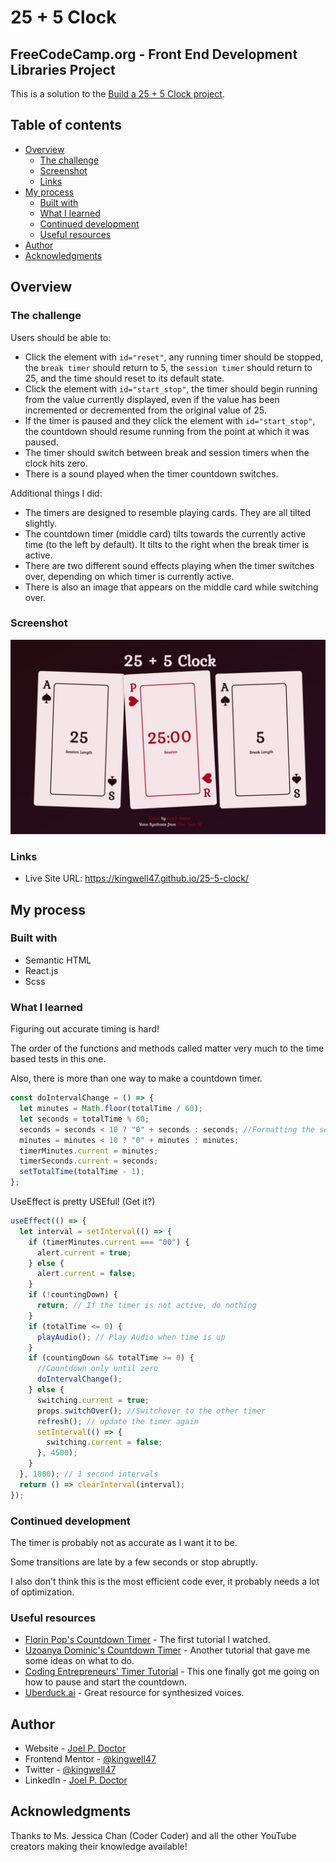 # 25 + 5 Clock

## FreeCodeCamp.org - Front End Development Libraries Project

This is a solution to the [Build a 25 + 5 Clock project](https://www.freecodecamp.org/learn/front-end-development-libraries/front-end-development-libraries-projects/build-a-25--5-clock).

## Table of contents

- [Overview](#overview)
  - [The challenge](#the-challenge)
  - [Screenshot](#screenshot)
  - [Links](#links)
- [My process](#my-process)
  - [Built with](#built-with)
  - [What I learned](#what-i-learned)
  - [Continued development](#continued-development)
  - [Useful resources](#useful-resources)
- [Author](#author)
- [Acknowledgments](#acknowledgments)

## Overview

### The challenge

Users should be able to:

- Click the element with `id="reset"`, any running timer should be stopped, the `break timer` should return to 5, the `session timer` should return to 25, and the time should reset to its default state.
- Click the element with `id="start_stop"`, the timer should begin running from the value currently displayed, even if the value has been incremented or decremented from the original value of 25.
- If the timer is paused and they click the element with `id="start_stop"`, the countdown should resume running from the point at which it was paused.
- The timer should switch between break and session timers when the clock hits zero.
- There is a sound played when the timer countdown switches.

Additional things I did:

- The timers are designed to resemble playing cards. They are all tilted slightly.
- The countdown timer (middle card) tilts towards the currently active time (to the left by default). It tilts to the right when the break timer is active.
- There are two different sound effects playing when the timer switches over, depending on which timer is currently active.
- There is also an image that appears on the middle card while switching over.

### Screenshot

![](./Screenshot.png)

### Links

- Live Site URL: https://kingwell47.github.io/25-5-clock/

## My process

### Built with

- Semantic HTML
- React.js
- Scss

### What I learned

Figuring out accurate timing is hard!

The order of the functions and methods called matter very much to the time based tests in this one.

Also, there is more than one way to make a countdown timer.

```js
const doIntervalChange = () => {
  let minutes = Math.floor(totalTime / 60);
  let seconds = totalTime % 60;
  seconds = seconds < 10 ? "0" + seconds : seconds; //Formatting the seconds and minutes
  minutes = minutes < 10 ? "0" + minutes : minutes;
  timerMinutes.current = minutes;
  timerSeconds.current = seconds;
  setTotalTime(totalTime - 1);
};
```

UseEffect is pretty USEful! (Get it?)

```js
useEffect(() => {
  let interval = setInterval(() => {
    if (timerMinutes.current === "00") {
      alert.current = true;
    } else {
      alert.current = false;
    }
    if (!countingDown) {
      return; // If the timer is not active, do nothing
    }
    if (totalTime <= 0) {
      playAudio(); // Play Audio when time is up
    }
    if (countingDown && totalTime >= 0) {
      //Countdown only until zero
      doIntervalChange();
    } else {
      switching.current = true;
      props.switchOver(); //Switchover to the other timer
      refresh(); // update the timer again
      setInterval(() => {
        switching.current = false;
      }, 4500);
    }
  }, 1000); // 1 second intervals
  return () => clearInterval(interval);
});
```

### Continued development

The timer is probably not as accurate as I want it to be.

Some transitions are late by a few seconds or stop abruptly.

I also don't think this is the most efficient code ever, it probably needs a lot of optimization.

### Useful resources

- [Florin Pop's Countdown Timer](https://www.youtube.com/watch?v=x7WJEmxNlEs) - The first tutorial I watched.
- [Uzoanya Dominic's Countdown Timer](https://www.youtube.com/watch?v=ZVOGPvo08zM) - Another tutorial that gave me some ideas on what to do.
- [Coding Entrepreneurs' Timer Tutorial](https://www.youtube.com/watch?v=NAx76xx40jM) - This one finally got me going on how to pause and start the countdown.
- [Uberduck.ai](https://uberduck.ai) - Great resource for synthesized voices.

## Author

- Website - [Joel P. Doctor](https://joeldoctor.com/)
- Frontend Mentor - [@kingwell47](https://www.frontendmentor.io/profile/kingwell47)
- Twitter - [@kingwell47](https://www.twitter.com/kingwell47)
- LinkedIn - [Joel P. Doctor](https://www.linkedin.com/in/joel-d-05854919/)

## Acknowledgments

Thanks to Ms. Jessica Chan (Coder Coder) and all the other YouTube creators making their knowledge available!
